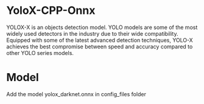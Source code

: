 # YoloX-CPP-Onnx
YOLOX-X is an objects detection model. 
YOLO models are some of the most widely used detectors in the industry due to their wide compatibility. 
Equipped with some of the latest advanced detection techniques, YOLO-X achieves the best compromise between speed and accuracy compared to other YOLO series models.

# Model
Add the model yolox_darknet.onnx in config_files folder 


